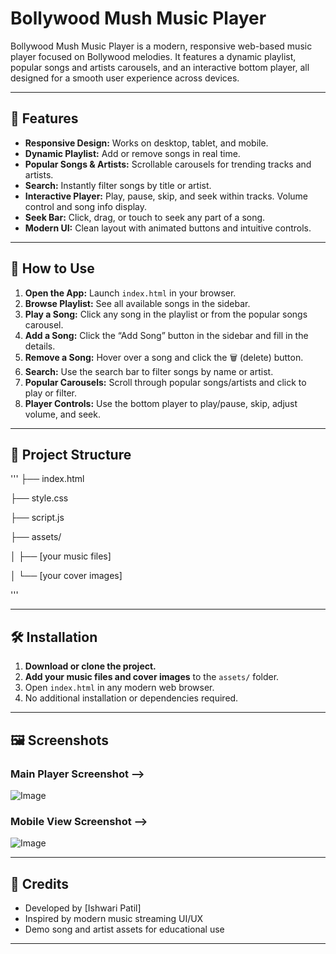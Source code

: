 # Bollywood Mush Music Player

Bollywood Mush Music Player is a modern, responsive web-based music player focused on Bollywood melodies. It features a dynamic playlist, popular songs and artists carousels, and an interactive bottom player, all designed for a smooth user experience across devices.

---

## 🎵 Features

- **Responsive Design:** Works on desktop, tablet, and mobile.
- **Dynamic Playlist:** Add or remove songs in real time.
- **Popular Songs & Artists:** Scrollable carousels for trending tracks and artists.
- **Search:** Instantly filter songs by title or artist.
- **Interactive Player:** Play, pause, skip, and seek within tracks. Volume control and song info display.
- **Seek Bar:** Click, drag, or touch to seek any part of a song.
- **Modern UI:** Clean layout with animated buttons and intuitive controls.

---

## 🚀 How to Use

1. **Open the App:** Launch `index.html` in your browser.
2. **Browse Playlist:** See all available songs in the sidebar.
3. **Play a Song:** Click any song in the playlist or from the popular songs carousel.
4. **Add a Song:** Click the “Add Song” button in the sidebar and fill in the details.
5. **Remove a Song:** Hover over a song and click the 🗑️ (delete) button.
6. **Search:** Use the search bar to filter songs by name or artist.
7. **Popular Carousels:** Scroll through popular songs/artists and click to play or filter.
8. **Player Controls:** Use the bottom player to play/pause, skip, adjust volume, and seek.

---

## 📁 Project Structure

'''
├── index.html

 ├── style.css

 ├── script.js

 ├── assets/

 │ ├── [your music files]

 │ └── [your cover images]

'''

---

## 🛠️ Installation

1. **Download or clone the project.**
2. **Add your music files and cover images** to the `assets/` folder.
3. Open `index.html` in any modern web browser.
4. No additional installation or dependencies required.

---

## 🖼️ Screenshots

<!-- Add screenshots here in your GitHub repo for better presentation -->
<!-- Example: -->
### Main Player Screenshot -->
![Image](https://github.com/user-attachments/assets/ff420c7d-e365-4af0-a963-74bbb48f7a3d)

### Mobile View Screenshot -->
![Image](https://github.com/user-attachments/assets/552e017c-bdf9-48a2-b202-05d8e3591d9e)

---

## 🙏 Credits

- Developed by [Ishwari Patil]
- Inspired by modern music streaming UI/UX
- Demo song and artist assets for educational use

---
